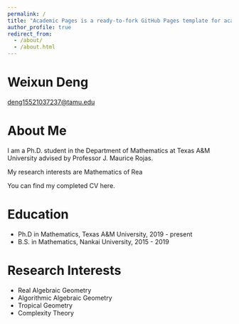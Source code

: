 ```yaml
---
permalink: /
title: "Academic Pages is a ready-to-fork GitHub Pages template for academic personal websites"
author_profile: true
redirect_from: 
  - /about/
  - /about.html
---
```


Weixun Deng
======
deng15521037237@tamu.edu

About Me
======
I am a Ph.D. student in the Department of Mathematics at Texas A&M University advised by Professor J. Maurice Rojas.

My research interests are Mathematics of Rea

You can find my completed CV here.

Education
======
* Ph.D in Mathematics, Texas A&M University, 2019 - present
* B.S. in Mathematics, Nankai University, 2015 - 2019

Research Interests
======
* Real Algebraic Geometry
* Algorithmic Algebraic Geometry
* Tropical Geometry
* Complexity Theory
